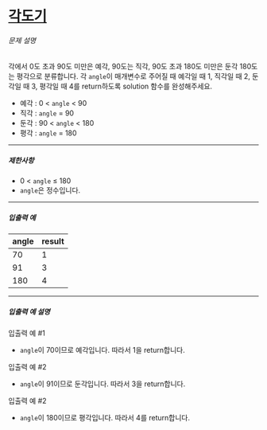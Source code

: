 # [각도기](https://school.programmers.co.kr/learn/courses/30/lessons/120829)


###### 문제 설명


각에서 0도 초과 90도 미만은 예각, 90도는 직각, 90도 초과 180도 미만은 둔각 180도는 평각으로 분류합니다. 각 `angle`이 매개변수로 주어질 때 예각일 때 1, 직각일 때 2, 둔각일 때 3, 평각일 때 4를 return하도록 solution 함수를 완성해주세요.


* 예각 : 0 \< `angle` \< 90
* 직각 : `angle` \= 90
* 둔각 : 90 \< `angle` \< 180
* 평각 : `angle` \= 180




---


##### 제한사항


* 0 \< `angle` ≤ 180
* `angle`은 정수입니다.




---


##### 입출력 예




| angle | result |
| --- | --- |
| 70 | 1 |
| 91 | 3 |
| 180 | 4 |




---


##### 입출력 예 설명


입출력 예 \#1


* `angle`이 70이므로 예각입니다. 따라서 1을 return합니다.


입출력 예 \#2


* `angle`이 91이므로 둔각입니다. 따라서 3을 return합니다.


입출력 예 \#2


* `angle`이 180이므로 평각입니다. 따라서 4를 return합니다.



